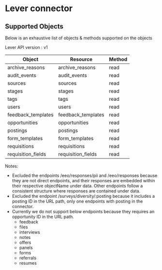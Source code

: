 # Lever connector


## Supported Objects 
Below is an exhaustive list of objects & methods supported on the objects

Lever API version : v1

| Object                  | Resource           | Method       |
| ----------------------- | ------------------ | ------------ |
| archive_reasons         | archive_reasons    | read         |
| audit_events            | audit_events       | read         |
| sources                 | sources            | read         |
| stages                  | stages             | read         |
| tags                    | tags               | read         |
| users                   | users              | read         |
| feedback_templates      | feedback_templates | read         |
| opportunities           | opportunities      | read         |
| postings                | postings           | read         |
| form_templates          | form_templates     | read         |
| requisitions            | requisitions       | read         |
| requisition_fields      | requisition_fields | read         |


Notes:
- Excluded the endpoints /eeo/responses/pii and /eeo/responses because they are not direct endpoints, and their responses are embedded within their respective objectName under data. Other endpoints follow a consistent structure where responses are contained under data.
- Excluded the endpoint /surveys/diversity/:posting because it includes a posting ID in the URL path, only one endpoints with posting in the connector.
- Currently we do not support below endpoints because they requires an opportunity ID in the URL path.
   - feedback
   - files
   - interviews
   - notes
   - offers
   - panels
   - forms
   - referrals
   - resumes
